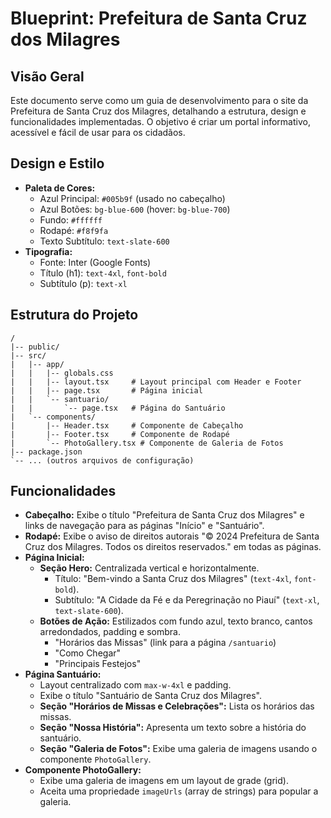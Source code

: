 # Blueprint: Prefeitura de Santa Cruz dos Milagres

## Visão Geral

Este documento serve como um guia de desenvolvimento para o site da Prefeitura de Santa Cruz dos Milagres, detalhando a estrutura, design e funcionalidades implementadas. O objetivo é criar um portal informativo, acessível e fácil de usar para os cidadãos.

## Design e Estilo

- **Paleta de Cores:**
  - Azul Principal: `#005b9f` (usado no cabeçalho)
  - Azul Botões: `bg-blue-600` (hover: `bg-blue-700`)
  - Fundo: `#ffffff`
  - Rodapé: `#f8f9fa`
  - Texto Subtítulo: `text-slate-600`
- **Tipografia:**
  - Fonte: Inter (Google Fonts)
  - Título (h1): `text-4xl`, `font-bold`
  - Subtítulo (p): `text-xl`

## Estrutura do Projeto

```
/
|-- public/
|-- src/
|   |-- app/
|   |   |-- globals.css
|   |   |-- layout.tsx     # Layout principal com Header e Footer
|   |   |-- page.tsx       # Página inicial
|   |   `-- santuario/
|   |       `-- page.tsx   # Página do Santuário
|   `-- components/
|       |-- Header.tsx     # Componente de Cabeçalho
|       |-- Footer.tsx     # Componente de Rodapé
|       `-- PhotoGallery.tsx # Componente de Galeria de Fotos
|-- package.json
`-- ... (outros arquivos de configuração)
```

## Funcionalidades

- **Cabeçalho:** Exibe o título "Prefeitura de Santa Cruz dos Milagres" e links de navegação para as páginas "Início" e "Santuário".
- **Rodapé:** Exibe o aviso de direitos autorais "© 2024 Prefeitura de Santa Cruz dos Milagres. Todos os direitos reservados." em todas as páginas.
- **Página Inicial:**
  - **Seção Hero:** Centralizada vertical e horizontalmente.
    - Título: "Bem-vindo a Santa Cruz dos Milagres" (`text-4xl`, `font-bold`).
    - Subtítulo: "A Cidade da Fé e da Peregrinação no Piauí" (`text-xl`, `text-slate-600`).
  - **Botões de Ação:** Estilizados com fundo azul, texto branco, cantos arredondados, padding e sombra.
    - "Horários das Missas" (link para a página `/santuario`)
    - "Como Chegar"
    - "Principais Festejos"
- **Página Santuário:**
  - Layout centralizado com `max-w-4xl` e padding.
  - Exibe o título "Santuário de Santa Cruz dos Milagres".
  - **Seção "Horários de Missas e Celebrações":** Lista os horários das missas.
  - **Seção "Nossa História":** Apresenta um texto sobre a história do santuário.
  - **Seção "Galeria de Fotos":** Exibe uma galeria de imagens usando o componente `PhotoGallery`.
- **Componente PhotoGallery:**
  - Exibe uma galeria de imagens em um layout de grade (grid).
  - Aceita uma propriedade `imageUrls` (array de strings) para popular a galeria.
